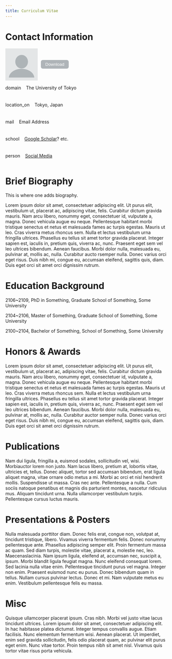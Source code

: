 ```yaml
---
title: Curriculum Vitae
---
```


# Contact Information

<div style="
  display: flex;
  justify-content: space-between;
  align-items: center;
  flex-wrap: wrap;
">
  <!-- 左列 -->
  <div class="left" style="
    display: flex;
    flex-direction: column;
    gap: 8px;
    order: 2;
  ">
    <p><span class="material-symbols-outlined">domain</span>&nbsp;&nbsp;&nbsp;&nbsp;The University of Tokyo</p>
    <p><span class="material-symbols-outlined">location_on</span>&nbsp;&nbsp;&nbsp;&nbsp;Tokyo, Japan</p>
    <p><span class="material-symbols-outlined">mail</span></span>&nbsp;&nbsp;&nbsp;&nbsp;<a ref="mailto:none@example.org">Email Address</a></p>
    <p><span class="material-symbols-outlined">school</span>&nbsp;&nbsp;&nbsp;&nbsp;<a href="https://scholar.google.com/citations?user=">Google Scholar</a>? etc.</p>
    <p><span class="material-symbols-outlined">person</span>&nbsp;&nbsp;&nbsp;&nbsp;<a href="https://x.com/">Social Media</a></p>
  </div>
  <!-- 右列 -->
  <div class="right" style="
    display: flex;
    align-items: center;
    gap: 10px;
    order: 1;
  ">
    <img src="https://raw.githubusercontent.com/qzzhus/qzzhus.github.io/bc97c716b30e70dd778b11fee2765f6c9eb773c8/resources/profile.png" style="max-width:20%; min-width:50px; border-radius:0%;" alt="Github repo" />
    <button id="download-btn" type="button" style="
  padding: 6px 14px;
  background-color: #afb4b8;
  color: #ffffff;
  border: none;
  border-radius: 6px;
  cursor: pointer;
  transition: background-color 0.2s;
">
  Download
</button>
  </div>
</div>
<!-- 下载函数 -->
<script src="{{ resources.Get "js/download.js" | relURL }}"></script>



# Brief Biography

This is where one adds biography.

Lorem ipsum dolor sit amet, consectetuer adipiscing elit. Ut purus elit, vestibulum ut, placerat ac, adipiscing vitae, felis. Curabitur dictum gravida mauris. Nam arcu libero, nonummy eget, consectetuer id, vulputate a, magna. Donec vehicula augue eu neque. Pellentesque habitant morbi tristique senectus et netus et malesuada fames ac turpis egestas. Mauris ut leo. Cras viverra metus rhoncus sem. Nulla et lectus vestibulum urna fringilla ultrices. Phasellus eu tellus sit amet tortor gravida placerat. Integer sapien est, iaculis in, pretium quis, viverra ac, nunc. Praesent eget sem vel leo ultrices bibendum. Aenean faucibus.
Morbi dolor nulla, malesuada eu, pulvinar at, mollis ac, nulla. Curabitur aucto rsemper nulla. Donec varius orci eget risus. Duis nibh mi, congue eu, accumsan eleifend, sagittis quis, diam. Duis eget orci sit amet orci dignissim rutrum. 

# Education Background

2106~2109, PhD in Something, Graduate School of Something, Some University 

2104~2106, Master of Something, Graduate School of Something, Some University 

2100~2104, Bachelor of Something, School of Something, Some University 

# Honors & Awards

Lorem ipsum dolor sit amet, consectetuer adipiscing elit. Ut purus elit, vestibulum ut, placerat ac, adipiscing vitae, felis. Curabitur dictum gravida mauris. Nam arcu libero, nonummy eget, consectetuer id, vulputate a, magna. Donec vehicula augue eu neque. Pellentesque habitant morbi tristique senectus et netus et malesuada fames ac turpis egestas. Mauris ut leo. Cras viverra metus rhoncus sem. Nulla et lectus vestibulum urna fringilla ultrices. Phasellus eu tellus sit amet tortor gravida placerat. Integer sapien est, iaculis in, pretium quis, viverra ac, nunc. Praesent eget sem vel leo ultrices bibendum. Aenean faucibus. Morbi dolor nulla, malesuada eu, pulvinar at, mollis ac, nulla. Curabitur auctor semper nulla. Donec varius orci eget risus. Duis nibh mi, congue eu, accumsan eleifend, sagittis quis, diam. Duis eget orci sit amet orci dignissim rutrum.

# Publications

Nam dui ligula, fringilla a, euismod sodales, sollicitudin vel, wisi. Morbiauctor lorem non justo. Nam lacus libero, pretium at, lobortis vitae, ultricies et, tellus. Donec aliquet, tortor sed accumsan bibendum, erat ligula aliquet magna, vitae ornare odio metus a mi. Morbi ac orci et nisl hendrerit mollis. Suspendisse ut massa. Cras nec ante. Pellentesque a nulla. Cum sociis natoque penatibus et magnis dis parturient montes, nascetur ridiculus mus. Aliquam tincidunt urna. Nulla ullamcorper vestibulum turpis. Pellentesque cursus luctus mauris.

# Presentations & Posters

Nulla malesuada porttitor diam. Donec felis erat, congue non, volutpat at, tincidunt tristique, libero. Vivamus viverra fermentum felis. Donec nonummy pellentesque ante. Phasellus adipiscing semper elit. Proin fermentum massa ac quam. Sed diam turpis, molestie vitae, placerat a, molestie nec, leo. Maecenaslacinia. Nam ipsum ligula, eleifend at, accumsan nec, suscipit a, ipsum. Morbi blandit ligula feugiat magna. Nunc eleifend consequat lorem. Sed lacinia nulla vitae enim. Pellentesque tincidunt purus vel magna. Integer non enim. Praesent euismod nunc eu purus. Donec bibendum quam in tellus. Nullam cursus pulvinar lectus. Donec et mi. Nam vulputate metus eu enim. Vestibulum pellentesque felis eu massa.

# Misc

Quisque ullamcorper placerat ipsum. Cras nibh. Morbi vel justo vitae lacus tincidunt ultrices. Lorem ipsum dolor sit amet, consectetuer adipiscing elit. In hac habitasse platea dictumst. Integer tempus convallis augue. Etiam facilisis. Nunc elementum fermentum wisi. Aenean placerat. Ut imperdiet, enim sed gravida sollicitudin, felis odio placerat quam, ac pulvinar elit purus eget enim. Nunc vitae tortor. Proin tempus nibh sit amet nisl. Vivamus quis tortor vitae risus porta vehicula.
